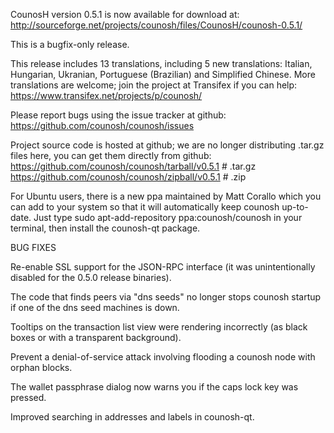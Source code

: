 CounosH version 0.5.1 is now available for download at:
http://sourceforge.net/projects/counosh/files/CounosH/counosh-0.5.1/

This is a bugfix-only release.

This release includes 13 translations, including 5 new translations:
Italian, Hungarian, Ukranian, Portuguese (Brazilian) and Simplified Chinese.
More translations are welcome; join the project at Transifex if you can help:
https://www.transifex.net/projects/p/counosh/

Please report bugs using the issue tracker at github:
https://github.com/counosh/counosh/issues

Project source code is hosted at github; we are no longer
distributing .tar.gz files here, you can get them
directly from github:
https://github.com/counosh/counosh/tarball/v0.5.1  # .tar.gz
https://github.com/counosh/counosh/zipball/v0.5.1  # .zip

For Ubuntu users, there is a new ppa maintained by Matt Corallo which
you can add to your system so that it will automatically keep
counosh up-to-date.  Just type
sudo apt-add-repository ppa:counosh/counosh
in your terminal, then install the counosh-qt package.


BUG FIXES

Re-enable SSL support for the JSON-RPC interface (it was unintentionally
disabled for the 0.5.0 release binaries).

The code that finds peers via "dns seeds" no longer stops counosh startup
if one of the dns seed machines is down.

Tooltips on the transaction list view were rendering incorrectly (as black boxes
or with a transparent background).

Prevent a denial-of-service attack involving flooding a counosh node with
orphan blocks.

The wallet passphrase dialog now warns you if the caps lock key was pressed.

Improved searching in addresses and labels in counosh-qt.
